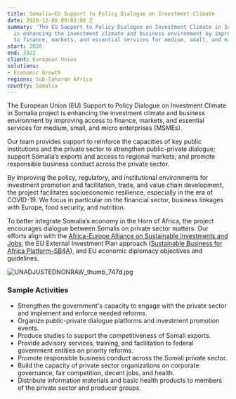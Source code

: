 ```yaml
---
title: Somalia—EU Support to Policy Dialogue on Investment Climate
date: 2020-12-08 09:03:00 Z
summary: 'The EU Support to Policy Dialogue on Investment Climate in Somalia project
  is enhancing the investment climate and business environment by improving access
  to finance, markets, and essential services for medium, small, and micro enterprises. '
start: 2020
end: 2022
client: European Union
solutions:
- Economic Growth
regions: Sub-Saharan Africa
country: Somalia
---
```


The European Union (EU) Support to Policy Dialogue on Investment Climate in Somalia project is enhancing the investment climate and business environment by improving access to finance, markets, and essential services for medium, small, and micro enterprises (MSMEs).

Our team provides support to reinforce the capacities of key public institutions and the private sector to strengthen public-private dialogue; support Somalia’s exports and access to regional markets; and promote responsible business conduct across the private sector.

By improving the policy, regulatory, and institutional environments for investment promotion and facilitation, trade, and value chain development, the project facilitates socioeconomic resilience, especially in the era of COVID-19. We focus in particular on the financial sector, business linkages with Europe, food security, and nutrition.

To better integrate Somalia’s economy in the Horn of Africa, the project encourages dialogue between Somalis on private sector matters. Our efforts align with the [Africa-Europe Alliance on Sustainable Investments and Jobs](https://ec.europa.eu/commission/africaeuropealliance_en), the EU External Investment Plan approach ([Sustainable Business for Africa Platform–SB4A](https://ec.europa.eu/commission/sites/beta-political/files/sustainable_business_for_africa.pdf)), and EU economic diplomacy objectives and guidelines.

![UNADJUSTEDNONRAW_thumb_747d.jpg](/uploads/UNADJUSTEDNONRAW_thumb_747d.jpg)

### Sample Activities

* Strengthen the government's capacity to engage with the private sector and implement and enforce needed reforms.
* Organize public-private dialogue platforms and investment promotion events.
* Produce studies to support the competitiveness of Somali exports.
* Provide advisory services, training, and facilitation to federal government entities on priority reforms.
* Promote responsible business conduct across the Somali private sector.
* Build the capacity of private sector organizations on corporate governance, fair competition, decent jobs, and health.
* Distribute information materials and basic health products to members of the private sector and producer groups.